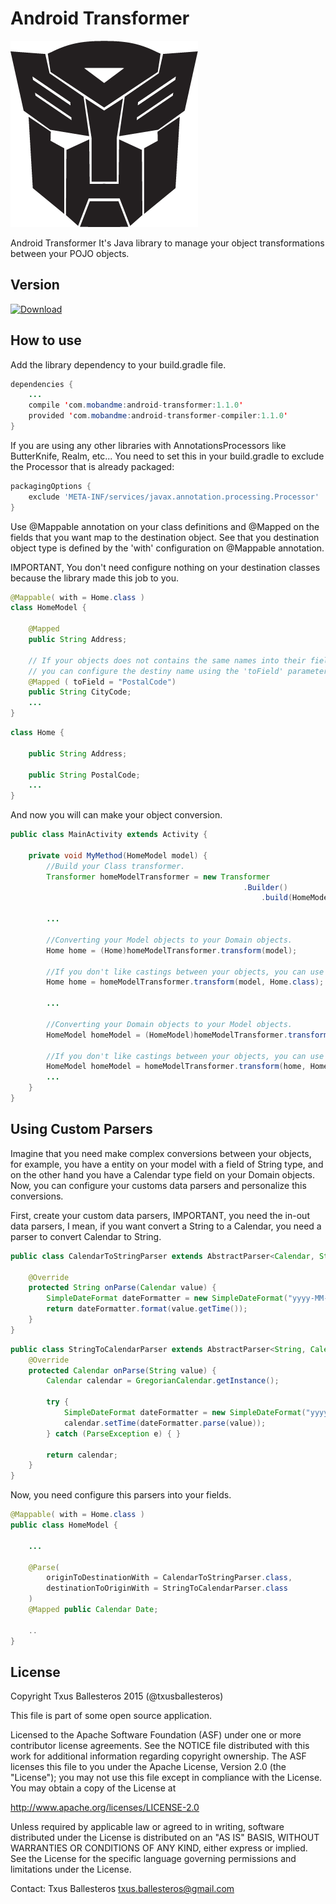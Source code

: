 # Android Transformer

![Logo](assets/logo.png)

Android Transformer It's Java library to manage your object transformations between your POJO objects.

## Version

[ ![Download](https://api.bintray.com/packages/txusballesteros/maven/android-transformer/images/download.svg) ](https://bintray.com/txusballesteros/maven/android-transformer/_latestVersion)

## How to use

Add the library dependency to your build.gradle file.
```java
dependencies {
    ...
    compile 'com.mobandme:android-transformer:1.1.0'
    provided 'com.mobandme:android-transformer-compiler:1.1.0'
}
```

If you are using any other libraries with AnnotationsProcessors like ButterKnife, Realm, etc... You need to set this in your build.gradle to exclude the Processor that is already packaged:
```groovy
packagingOptions {
    exclude 'META-INF/services/javax.annotation.processing.Processor'
}
```

Use @Mappable annotation on your class definitions and @Mapped on the fields that you want map to the destination object. See that you destination object type
is defined by the 'with' configuration on @Mappable annotation.

IMPORTANT, You don't need configure nothing on your destination classes because the library made this job to you.

```java
@Mappable( with = Home.class )
class HomeModel {

    @Mapped
    public String Address;
    
    // If your objects does not contains the same names into their fields,
    // you can configure the destiny name using the 'toField' parameter.
    @Mapped ( toField = "PostalCode")
    public String CityCode;
    ...
}
```

```java
class Home {

    public String Address;
    
    public String PostalCode;
    ...
}
```
And now you will can make your object conversion.

```java
public class MainActivity extends Activity {
    
    private void MyMethod(HomeModel model) {
        //Build your Class transformer.
        Transformer homeModelTransformer = new Transformer
                                                    .Builder()
                                                        .build(HomeModel.class);

        ...
        
        //Converting your Model objects to your Domain objects.
        Home home = (Home)homeModelTransformer.transform(model);
        
        //If you don't like castings between your objects, you can use this.
        Home home = homeModelTransformer.transform(model, Home.class);
        
        ...
        
        //Converting your Domain objects to your Model objects.
        HomeModel homeModel = (HomeModel)homeModelTransformer.transform(home);
        
        //If you don't like castings between your objects, you can use this.
        HomeModel homeModel = homeModelTransformer.transform(home, HomeModel.class);
        ...
    }
}
```
## Using Custom Parsers

Imagine that you need make complex conversions between your objects, for example, you have a entity 
on your model with a field of String type, and on the other hand you have a Calendar type field on your Domain objects. Now, you can
 configure your customs data parsers and personalize this conversions.
 
First, create your custom data parsers, IMPORTANT, you need the in-out data parsers, I mean, if you want
convert a String to a Calendar, you need a parser to convert Calendar to String.

```java
public class CalendarToStringParser extends AbstractParser<Calendar, String> {
    
    @Override
    protected String onParse(Calendar value) {
        SimpleDateFormat dateFormatter = new SimpleDateFormat("yyyy-MM-dd");
        return dateFormatter.format(value.getTime());
    }
}
```

```java
public class StringToCalendarParser extends AbstractParser<String, Calendar> {
    @Override
    protected Calendar onParse(String value) {
        Calendar calendar = GregorianCalendar.getInstance();

        try {
            SimpleDateFormat dateFormatter = new SimpleDateFormat("yyyy-MM-dd");
            calendar.setTime(dateFormatter.parse(value));
        } catch (ParseException e) { }

        return calendar;
    }
}
```

Now, you need configure this parsers into your fields.

```java
@Mappable( with = Home.class )
public class HomeModel {

    ...
    
    @Parse(
        originToDestinationWith = CalendarToStringParser.class,
        destinationToOriginWith = StringToCalendarParser.class
    )
    @Mapped public Calendar Date;
    
    ..
}
```

## License

Copyright Txus Ballesteros 2015 (@txusballesteros)

This file is part of some open source application.

Licensed to the Apache Software Foundation (ASF) under one
or more contributor license agreements.  See the NOTICE file
distributed with this work for additional information
regarding copyright ownership.  The ASF licenses this file
to you under the Apache License, Version 2.0 (the
"License"); you may not use this file except in compliance
with the License.  You may obtain a copy of the License at

  http://www.apache.org/licenses/LICENSE-2.0

Unless required by applicable law or agreed to in writing,
software distributed under the License is distributed on an
"AS IS" BASIS, WITHOUT WARRANTIES OR CONDITIONS OF ANY
KIND, either express or implied.  See the License for the
specific language governing permissions and limitations
under the License.
 
Contact: Txus Ballesteros <txus.ballesteros@gmail.com>
